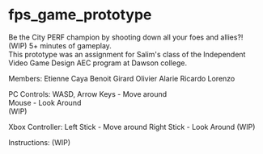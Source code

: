 # fps_game_prototype

Be the City PERF champion by shooting down all your foes and allies?! (WIP) 5+ minutes of gameplay.  
This prototype was an assignment for Salim's class of the Independent Video Game Design AEC program at Dawson college.

Members:
Etienne Caya
Benoit Girard
Olivier Alarie
Ricardo Lorenzo

PC Controls: 
WASD, Arrow Keys - Move around  
Mouse - Look Around  
(WIP)

Xbox Controller:
Left Stick - Move around
Right Stick - Look Around
(WIP)

Instructions: 
(WIP)
